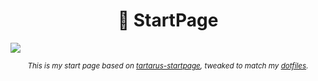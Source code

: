 <h1 align="center">💫 StartPage</h1>

<img src='img/preview.png'>

<p align="center">
    <sup>
        <i>
            This is my start page based on <a href="https://github.com/AllJavi/tartarus-startpage">tartarus-startpage</a>, tweaked to match my <a href="">dotfiles</a>.
        </i>
    </sup>
</p>

